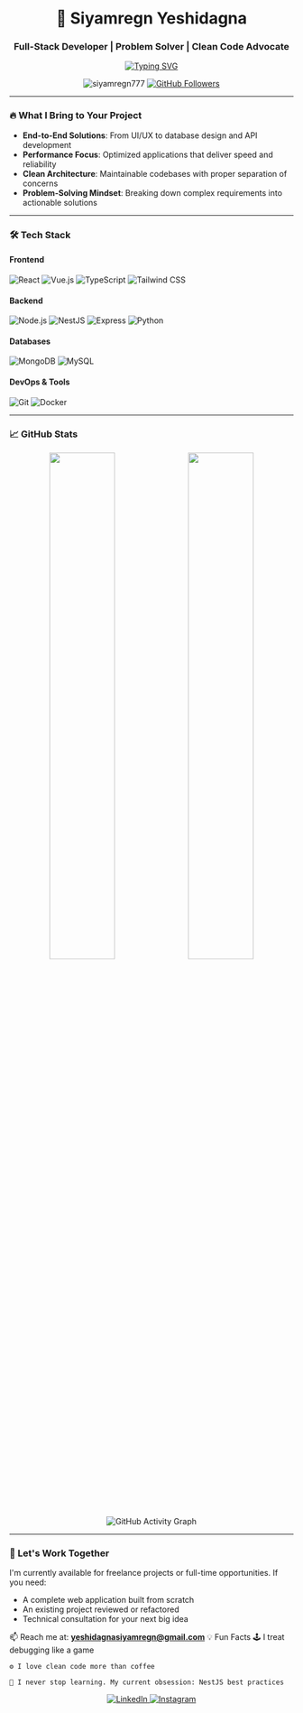 <h1 align="center">🚀 Siyamregn Yeshidagna</h1>
<h3 align="center">Full-Stack Developer | Problem Solver | Clean Code Advocate</h3>

<p align="center">
  <a href="https://git.io/typing-svg"><img src="https://readme-typing-svg.demolab.com?font=Fira+Code&pause=1000&color=22C3F7&center=true&vCenter=true&width=435&lines=I+build+scalable+web+solutions;Full-stack+developer;Clean+code+enthusiast;Always+learning+new+tech" alt="Typing SVG" /></a>
</p>

<p align="center">
  <img src="https://komarev.com/ghpvc/?username=siyamregn777&label=Profile+Views&color=blue&style=flat" alt="siyamregn777" /> 
  <a href="https://github.com/siyamregn777?tab=followers"><img src="https://img.shields.io/github/followers/siyamregn777?label=Followers&style=social" alt="GitHub Followers"></a>
</p>

---

### 🔥 What I Bring to Your Project

- **End-to-End Solutions**: From UI/UX to database design and API development
- **Performance Focus**: Optimized applications that deliver speed and reliability
- **Clean Architecture**: Maintainable codebases with proper separation of concerns
- **Problem-Solving Mindset**: Breaking down complex requirements into actionable solutions

---

### 🛠 Tech Stack

#### Frontend
![React](https://img.shields.io/badge/React-20232A?style=for-the-badge&logo=react&logoColor=61DAFB)
![Vue.js](https://img.shields.io/badge/Vue.js-35495E?style=for-the-badge&logo=vuedotjs&logoColor=4FC08D)
![TypeScript](https://img.shields.io/badge/TypeScript-007ACC?style=for-the-badge&logo=typescript&logoColor=white)
![Tailwind CSS](https://img.shields.io/badge/Tailwind_CSS-38B2AC?style=for-the-badge&logo=tailwind-css&logoColor=white)

#### Backend
![Node.js](https://img.shields.io/badge/Node.js-43853D?style=for-the-badge&logo=node.js&logoColor=white)
![NestJS](https://img.shields.io/badge/NestJS-E0234E?style=for-the-badge&logo=nestjs&logoColor=white)
![Express](https://img.shields.io/badge/Express.js-404D59?style=for-the-badge)
![Python](https://img.shields.io/badge/Python-3776AB?style=for-the-badge&logo=python&logoColor=white)

#### Databases
![MongoDB](https://img.shields.io/badge/MongoDB-4EA94B?style=for-the-badge&logo=mongodb&logoColor=white)
![MySQL](https://img.shields.io/badge/MySQL-005C84?style=for-the-badge&logo=mysql&logoColor=white)

#### DevOps & Tools
![Git](https://img.shields.io/badge/Git-F05032?style=for-the-badge&logo=git&logoColor=white)
![Docker](https://img.shields.io/badge/Docker-2CA5E0?style=for-the-badge&logo=docker&logoColor=white)

---

### 📈 GitHub Stats

<p align="center">
  <img width="48%" src="https://github-readme-stats.vercel.app/api?username=siyamregn777&show_icons=true&theme=radical" />
  <img width="48%" src="https://github-readme-streak-stats.herokuapp.com/?user=siyamregn777&theme=radical" />
</p>

<p align="center">
  <img src="https://github-readme-activity-graph.vercel.app/graph?username=siyamregn777&theme=react-dark&hide_border=true" alt="GitHub Activity Graph" />
</p>

---

### 💼 Let's Work Together

I'm currently available for freelance projects or full-time opportunities. If you need:

- A complete web application built from scratch
- An existing project reviewed or refactored
- Technical consultation for your next big idea

📫 Reach me at: **yeshidagnasiyamregn@gmail.com**
💡 Fun Facts
    🕹️ I treat debugging like a game
    
    ⚙️ I love clean code more than coffee
    
    🌱 I never stop learning. My current obsession: NestJS best practices


<p align="center">
  <a href="https://linkedin.com/in/www.linkedin.com/in/siyamregn-yeshidagna-08a4b62b3" target="blank">
    <img src="https://img.shields.io/badge/LinkedIn-0077B5?style=for-the-badge&logo=linkedin&logoColor=white" alt="LinkedIn"/>
  </a>
  <a href="https://instagram.com/https://www.instagram.com/siyamregnyeshidagna/" target="blank">
    <img src="https://img.shields.io/badge/Instagram-E4405F?style=for-the-badge&logo=instagram&logoColor=white" alt="Instagram"/>
  </a>
</p>
